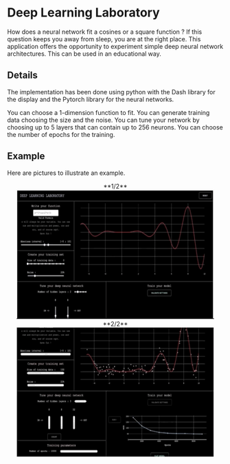 # Deep Learning Laboratory

How does a neural network fit a cosines or a square function ? If this question keeps you away from sleep, you are at the right place.
This application offers the opportunity to experiment simple deep neural network architectures. This can be used in an educational way. 

## Details

The implementation has been done using python with the Dash library for the display and the Pytorch library for the neural networks. 

You can choose a 1-dimension function to fit. You can generate training data choosing the size and the noise. You can tune your network by choosing up to 5 layers that can contain up to 256 neurons. You can choose the number of epochs for the training.


## Example

Here are pictures to illustrate an example.


<p align="center">
  **1/2**
  <img width="460" height="300" src="gifs/DLLgif1.gif">
  **2/2**
  <img width="460" height="300" src="gifs/DLLgif2.gif">
</p>
